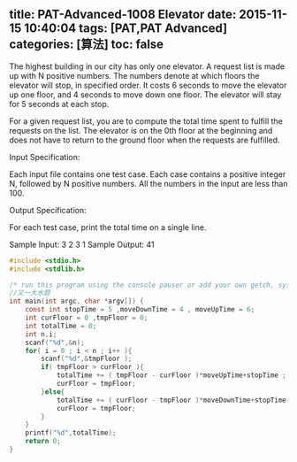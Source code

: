 title: PAT-Advanced-1008 Elevator 
date: 2015-11-15 10:40:04
tags: [PAT,PAT Advanced]
categories: [算法]
toc: false
---
The highest building in our city has only one elevator. A request list is made up with N positive numbers. The numbers denote at which floors the elevator will stop, in specifi<!--more-->ed order. It costs 6 seconds to move the elevator up one floor, and 4 seconds to move down one floor. The elevator will stay for 5 seconds at each stop.

For a given request list, you are to compute the total time spent to fulfill the requests on the list. The elevator is on the 0th floor at the beginning and does not have to return to the ground floor when the requests are fulfilled.

Input Specification:

Each input file contains one test case. Each case contains a positive integer N, followed by N positive numbers. All the numbers in the input are less than 100.

Output Specification:

For each test case, print the total time on a single line.

Sample Input:
3 2 3 1
Sample Output:
41

```c
#include <stdio.h>
#include <stdlib.h>

/* run this program using the console pauser or add your own getch, system("pause") or input loop */
//又一大水题 
int main(int argc, char *argv[]) {
    const int stopTime = 5 ,moveDownTime = 4 , moveUpTime = 6; 
    int curFloor = 0 ,tmpFloor = 0;
    int totalTime = 0;
    int n,i;
    scanf("%d",&n);
    for( i = 0 ; i < n ; i++ ){
        scanf("%d",&tmpFloor );
        if( tmpFloor > curFloor ){
            totalTime += ( tmpFloor - curFloor )*moveUpTime+stopTime ;
            curFloor = tmpFloor; 
        }else{
            totalTime += ( curFloor - tmpFloor )*moveDownTime+stopTime ;
            curFloor = tmpFloor; 
        } 
    }
    printf("%d",totalTime);
    return 0;
}
```
